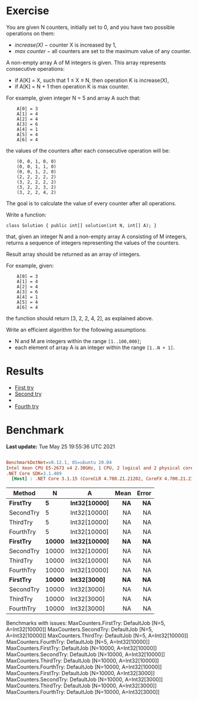 ﻿# Exercise
You are given N counters, initially set to 0, and you have two possible operations on them:

- _increase(X)_ − counter X is increased by 1,
- _max counter_ − all counters are set to the maximum value of any counter.

A non-empty array A of M integers is given. This array represents consecutive operations:

- if A[K] = X, such that 1 ≤ X ≤ N, then operation K is increase(X),
- if A[K] = N + 1 then operation K is max counter.

For example, given integer N = 5 and array A such that:
```
    A[0] = 3
    A[1] = 4
    A[2] = 4
    A[3] = 6
    A[4] = 1
    A[5] = 4
    A[6] = 4
```

the values of the counters after each consecutive operation will be:
```
    (0, 0, 1, 0, 0)
    (0, 0, 1, 1, 0)
    (0, 0, 1, 2, 0)
    (2, 2, 2, 2, 2)
    (3, 2, 2, 2, 2)
    (3, 2, 2, 3, 2)
    (3, 2, 2, 4, 2)
```

The goal is to calculate the value of every counter after all operations.

Write a function:

```
class Solution { public int[] solution(int N, int[] A); }
```

that, given an integer N and a non-empty array A consisting of M integers, returns a sequence of integers representing the values of the counters.

Result array should be returned as an array of integers.

For example, given:
```
    A[0] = 3
    A[1] = 4
    A[2] = 4
    A[3] = 6
    A[4] = 1
    A[5] = 4
    A[6] = 4
```

the function should return [3, 2, 2, 4, 2], as explained above.

Write an efficient algorithm for the following assumptions:

- N and M are integers within the range `[1..100,000]`;
- each element of array A is an integer within the range `[1..N + 1]`.


# Results
- [First try](https://app.codility.com/demo/results/trainingMXXMRX-K2R/)
- [Second try](https://app.codility.com/demo/results/trainingX8YE26-PC2/)
-
- [Fourth try](https://app.codility.com/demo/results/training6N86XV-7TU/)

# Benchmark

**Last update:** Tue May 25 19:55:36 UTC 2021

``` ini

BenchmarkDotNet=v0.12.1, OS=ubuntu 20.04
Intel Xeon CPU E5-2673 v4 2.30GHz, 1 CPU, 2 logical and 2 physical cores
.NET Core SDK=3.1.409
  [Host] : .NET Core 3.1.15 (CoreCLR 4.700.21.21202, CoreFX 4.700.21.21402), X64 RyuJIT


```
|    Method |     N |            A | Mean | Error |
|---------- |------ |------------- |-----:|------:|
|  **FirstTry** |     **5** | **Int32[10000]** |   **NA** |    **NA** |
| SecondTry |     5 | Int32[10000] |   NA |    NA |
|  ThirdTry |     5 | Int32[10000] |   NA |    NA |
| FourthTry |     5 | Int32[10000] |   NA |    NA |
|  **FirstTry** | **10000** | **Int32[10000]** |   **NA** |    **NA** |
| SecondTry | 10000 | Int32[10000] |   NA |    NA |
|  ThirdTry | 10000 | Int32[10000] |   NA |    NA |
| FourthTry | 10000 | Int32[10000] |   NA |    NA |
|  **FirstTry** | **10000** |  **Int32[3000]** |   **NA** |    **NA** |
| SecondTry | 10000 |  Int32[3000] |   NA |    NA |
|  ThirdTry | 10000 |  Int32[3000] |   NA |    NA |
| FourthTry | 10000 |  Int32[3000] |   NA |    NA |

Benchmarks with issues:
  MaxCounters.FirstTry: DefaultJob [N=5, A=Int32[10000]]
  MaxCounters.SecondTry: DefaultJob [N=5, A=Int32[10000]]
  MaxCounters.ThirdTry: DefaultJob [N=5, A=Int32[10000]]
  MaxCounters.FourthTry: DefaultJob [N=5, A=Int32[10000]]
  MaxCounters.FirstTry: DefaultJob [N=10000, A=Int32[10000]]
  MaxCounters.SecondTry: DefaultJob [N=10000, A=Int32[10000]]
  MaxCounters.ThirdTry: DefaultJob [N=10000, A=Int32[10000]]
  MaxCounters.FourthTry: DefaultJob [N=10000, A=Int32[10000]]
  MaxCounters.FirstTry: DefaultJob [N=10000, A=Int32[3000]]
  MaxCounters.SecondTry: DefaultJob [N=10000, A=Int32[3000]]
  MaxCounters.ThirdTry: DefaultJob [N=10000, A=Int32[3000]]
  MaxCounters.FourthTry: DefaultJob [N=10000, A=Int32[3000]]
